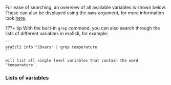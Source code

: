 For ease of searching, an overview of all available variables is shown below. These can also be displayed using the `name` argument, for more information look [here](../formulating_requests.md#using-the-info-command).

???+ tip
    With the built-in `grep` command, you can also search through the lists of different variables in era5cli, for example:

    ```
    era5cli info "2Dvars" | grep temperature
    ```

    will list all single level variables that contain the word 'temperature'.

### Lists of variables
